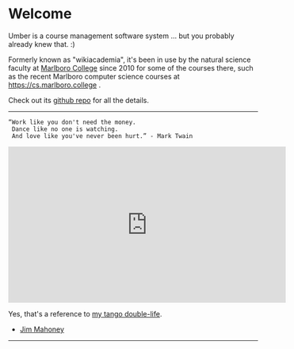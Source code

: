 Welcome
=======

Umber is a course management software system ... but you probably already knew that. :)

Formerly known as "wikiacademia", it's been in use by the natural science faculty at <a href="https://www.marlboro.edu">Marlboro College</a> since 2010 for some of the courses there, such as the recent Marlboro computer science courses at <a href="https://cs.marlboro.college">https://cs.marlboro.college</a> .

Check out its <a href="https://github.com/jimmahoney/umber">github repo</a> for all the details.

------

    “Work like you don't need the money.
     Dance like no one is watching.
     And love like you've never been hurt.” - Mark Twain

<iframe width="560" height="315"
 src="https://www.youtube.com/embed/Z7LoSkDIjRY"
 frameborder="0" allow="autoplay; encrypted-media" allowfullscreen></iframe>

Yes, that's a reference to [my tango double-life](https://www.youtube.com/watch?v=QhdI3FNItHk&feature=youtu.be).

- <a href="mailto:mahoney@marlboro.edu">Jim Mahoney</a>

-------
